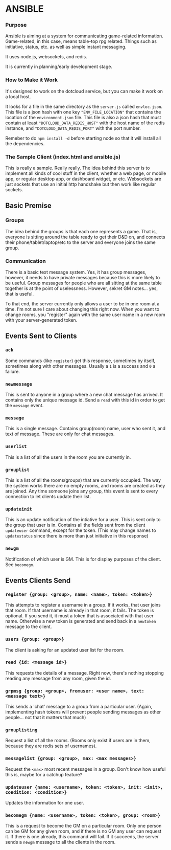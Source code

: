 ANSIBLE
=======

### Purpose

Ansible is aiming at a system for communicating game-related information.
Game-related, in this case, means table-top rpg related. Things such as
initiative, status, etc. as well as simple instant messaging.

It uses node.js, websockets, and redis.

It is currently in planning/early development stage.

### How to Make it Work

It's designed to work on the dotcloud service, but you can make it work on a local host.

It looks for a file in the same directory as the `server.js` called `envloc.json`. This file
is a json hash with one key `"ENV_FILE_LOCATION"` that contains the location of the
`environment.json` file.  This file is also a json hash that must contain at least
`"DOTCLOUD_DATA_REDIS_HOST"` with the host name of the redis instance,
and `"DOTCLOUD_DATA_REDIS_PORT"` with the port number.

Remeber to do `npm install -d` before starting node so that it will install all the
dependencies.

### The Sample Client (index.html and ansible.js)

This is really a sample. Really really. The idea behind this server is to implement all kinds
of cool stuff in the client, whether a web page, or mobile app, or regular desktop app, or
dashboard widget, or etc. Websockets are just sockets that use an initial http handshake but
then work like regular sockets.

## Basic Premise

### Groups
The idea behind the groups is that each one represents a game. That is, everyone is sitting around
the table ready to get their D&D on, and connects their phone/tablet/laptop/etc to the server and
everyone joins the same group.

### Communication
There is a basic text message system. Yes, it has group messages, however, it needs to have private
messages because this is more likely to be useful. Group messages for people who are all sitting at
the same table together is at the point of uselessness. However, sekret GM notes... yes, that is
useful.

To that end, the server currently only allows a user to be in one room at a time. I'm not sure I care
about changing this right now. When you want to change rooms, you "register" again with the same
user name in a new room with your server-generated token.

## Events Sent to Clients

### `ack`
Some commands (like `register`) get this response, sometimes by itself, sometimes along with other
messages. Usually a `1` is a success and `0` a failure.

### `newmessage`
This is sent to anyone in a group where a new chat message has arrived. It contains
only the unique message id. Send a `read` with this id in order to get the `message` event.

### `message`
This is a single message. Contains group(room) name, user who sent it, and text of message.
These are only for chat messages.

### `userlist`
This is a list of all the users in the room you are currently in.

### `grouplist`
This is a list of all the rooms(groups) that are currently occupied. The way the system
works there are no empty rooms, and rooms are created as they are joined. Any time someone
joins any group, this event is sent to every connection to let clients update their list.

### `updateinit`
This is an update notification of the intiative for a user. This is sent only to the group
that user is in. Contains all the fields sent from the client `updateuser` command, except
for the token. (This may change names to `updatestatus` since there is more than just
initiative in this response)

### `newgm`
Notification of which user is GM. This is for display purposes of the client. See `becomegm`.

## Events Clients Send

### `register {group: <group>, name: <name>, token: <token>}`
This attempts to register a username in a group. If it works, that user joins that room.
If that username is already in that room, it fails. The token is optional. If you send it,
it must a token that is associated with that user name. Otherwise a new token is generated
and send back in a `newtoken` message to the client.

### `users {group: <group>}`
The client is asking for an updated user list for the room.

### `read {id: <message id>}`
This requests the details of a message. Right now, there's nothing stopping reading any
message from any room, given the id.

### `grpmsg {group: <group>, fromuser: <user name>, text: <message text>}`
This sends a 'chat' message to a group from a particular user. (Again, implementing hash
tokens will prevent people sending messages as other people... not that it matters that much)

### `grouplisting`
Request a list of all the rooms. (Rooms only exist if users are in them, because they are redis
sets of usernames).

### `messagelist {group: <group>, max: <max messages>}`
Request the `<max>` most recent messages in a group. Don't know how useful this is, maybe for a
catchup feature?

### `updateuser {name: <username>, token: <token>, init: <init>, condition: <condition>}`
Updates the information for one user.

### `becomegm {name: <username>, token: <token>, group: <room>}`
This is a request to become the GM on a particular room. Only one person can be GM for any given
room, and if there is no GM any user can request it. If there is one already, this command will
fail. If it succeeds, the server sends a `newgm` message to all the clients in the room.
